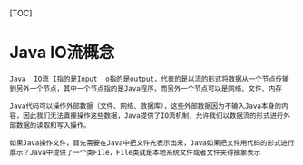 [TOC]
# Java IO流概念
	Java  IO流 I指的是Input  o指的是output，代表的是以流的形式将数据从一个节点传输到另外一个节点，其中一个节点指的是Java程序，而另外一个节点可以是网络、文件、内存

    Java代码可以操作外部数据（文件、网络、数据库），这些外部数据因为不输入Java本身的内容，因此我们无法直接操作这些数据，Java提供了IO流机制，允许我们以数据流的形式进行外部数据的读取和写入操作。

    如果Java操作文件，首先需要在Java中把文件先表示出来，Java如果把文件用代码的形式进行展示？Java中提供了一个类File，File类就是本地系统文件或者文件夹得抽象表示